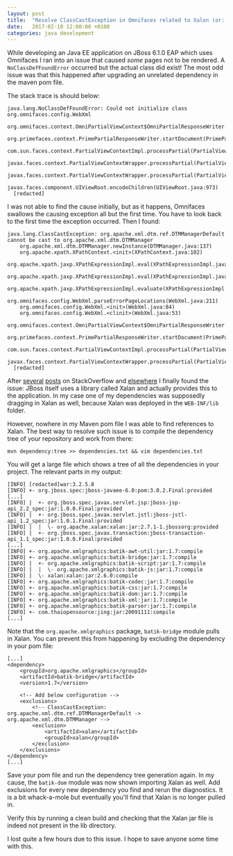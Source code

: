 ```yaml
---
layout: post
title:  "Resolve ClassCastException in Omnifaces related to Xalon (or: How to resolve maven dependency issues)"
date:   2017-02-10 12:00:00 +0100
categories: java development
---
```


While developing an Java EE application on JBoss 6.1.0 EAP which uses Omnifaces I ran into an issue that caused *some* pages not to be rendered. A `NoClassDefFoundError` occurred but the actual class did exist! The most odd issue was that this happened after upgrading an unrelated dependency in the maven pom file. 

The stack trace is should below: 

```
java.lang.NoClassDefFoundError: Could not initialize class org.omnifaces.config.WebXml
	org.omnifaces.context.OmniPartialViewContext$OmniPartialResponseWriter.startDocument(OmniPartialViewContext.java:253)
	org.primefaces.context.PrimePartialResponseWriter.startDocument(PrimePartialResponseWriter.java:133)
	com.sun.faces.context.PartialViewContextImpl.processPartial(PartialViewContextImpl.java:287)
	javax.faces.context.PartialViewContextWrapper.processPartial(PartialViewContextWrapper.java:183)
	javax.faces.context.PartialViewContextWrapper.processPartial(PartialViewContextWrapper.java:183)
	javax.faces.component.UIViewRoot.encodeChildren(UIViewRoot.java:973)
  [redacted]
```

I was not able to find the cause initially, but as it happens, Omnifaces swallows the causing exception all but the first time. You have to look back to the first time the exception occurred. Then I found:

```
java.lang.ClassCastException: org.apache.xml.dtm.ref.DTMManagerDefault cannot be cast to org.apache.xml.dtm.DTMManager
	org.apache.xml.dtm.DTMManager.newInstance(DTMManager.java:137)
	org.apache.xpath.XPathContext.<init>(XPathContext.java:102)
	org.apache.xpath.jaxp.XPathExpressionImpl.eval(XPathExpressionImpl.java:115)
	org.apache.xpath.jaxp.XPathExpressionImpl.eval(XPathExpressionImpl.java:99)
	org.apache.xpath.jaxp.XPathExpressionImpl.evaluate(XPathExpressionImpl.java:184)
	org.omnifaces.config.WebXml.parseErrorPageLocations(WebXml.java:211)
	org.omnifaces.config.WebXml.<init>(WebXml.java:84)
	org.omnifaces.config.WebXml.<clinit>(WebXml.java:53)
	org.omnifaces.context.OmniPartialViewContext$OmniPartialResponseWriter.startDocument(OmniPartialViewContext.java:253)
	org.primefaces.context.PrimePartialResponseWriter.startDocument(PrimePartialResponseWriter.java:133)
	com.sun.faces.context.PartialViewContextImpl.processPartial(PartialViewContextImpl.java:287)
	javax.faces.context.PartialViewContextWrapper.processPartial(PartialViewContextWrapper.java:183)
  [redacted]
```

After [several](http://stackoverflow.com/q/8863974/646215) [posts](http://stackoverflow.com/q/22334144/646215) on StackOverflow and [elsewhere](http://www.itgo.me/a/6067320316527870143/java-lang-classcastexception-org-apache-xml-dtm-ref-dtmmanagerdefault-cannot-be) I finally found the issue: JBoss itself uses a library called Xalan and actually provides this to the application. In my case one of my dependencies was supposedly dragging in Xalan as well, because Xalan was deployed in the `WEB-INF/lib` folder.

However, nowhere in my Maven pom file I was able to find references to Xalan. The best way to resolve such issue is to compile the dependency tree of your repository and work from there:

```
mvn dependency:tree >> dependencies.txt && vim dependencies.txt
```

You will get a large file which shows a tree of all the dependencies in your project. The relevant parts in my output:

```
[INFO] [redacted]war:3.2.5.8
[INFO] +- org.jboss.spec:jboss-javaee-6.0:pom:3.0.2.Final:provided
[...]
[INFO] |  +- org.jboss.spec.javax.servlet.jsp:jboss-jsp-api_2.2_spec:jar:1.0.0.Final:provided
[INFO] |  +- org.jboss.spec.javax.servlet.jstl:jboss-jstl-api_1.2_spec:jar:1.0.1.Final:provided
[INFO] |  |  \- org.apache.xalan:xalan:jar:2.7.1-1.jbossorg:provided
[INFO] |  +- org.jboss.spec.javax.transaction:jboss-transaction-api_1.1_spec:jar:1.0.0.Final:provided
[...]
[INFO] +- org.apache.xmlgraphics:batik-awt-util:jar:1.7:compile
[INFO] +- org.apache.xmlgraphics:batik-bridge:jar:1.7:compile
[INFO] |  +- org.apache.xmlgraphics:batik-script:jar:1.7:compile
[INFO] |  |  \- org.apache.xmlgraphics:batik-js:jar:1.7:compile
[INFO] |  \- xalan:xalan:jar:2.6.0:compile
[INFO] +- org.apache.xmlgraphics:batik-codec:jar:1.7:compile
[INFO] +- org.apache.xmlgraphics:batik-css:jar:1.7:compile
[INFO] +- org.apache.xmlgraphics:batik-dom:jar:1.7:compile
[INFO] +- org.apache.xmlgraphics:batik-xml:jar:1.7:compile
[INFO] +- org.apache.xmlgraphics:batik-parser:jar:1.7:compile
[INFO] +- com.thaiopensource:jing:jar:20091111:compile
[...]
```

Note that the `org.apache.xmlgraphics` package, `batik-bridge` module pulls in Xalan. You can prevent this from happening by excluding the dependency in your pom file:

```
[...]
<dependency>
    <groupId>org.apache.xmlgraphics</groupId>
    <artifactId>batik-bridge</artifactId>
    <version>1.7</version>
    
    <!-- Add below configuration -->
    <exclusions>
	    <!-- ClassCastException: org.apache.xml.dtm.ref.DTMManagerDefault -> org.apache.xml.dtm.DTMManager -->
	    <exclusion>
	        <artifactId>xalan</artifactId>
	        <groupId>xalan</groupId>
	    </exclusion>
    </exclusions>
</dependency>
[...]
```

Save your pom file and run the dependency tree generation again. In my cause, the `batik-dom` module was now shown importing Xalan as well. Add exclusions for every new dependency you find and rerun the diagnostics. It is a bit whack-a-mole but eventually you'Il find that Xalan is no longer pulled in.

Verify this by running a clean build and checking that the Xalan jar file is indeed not present in the lib directory. 

I lost quite a few hours due to this issue. I hope to save anyone some time with this.
 

